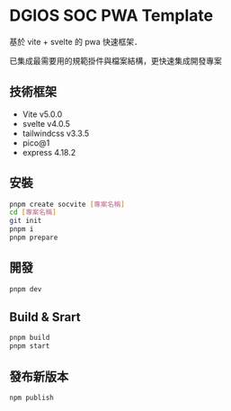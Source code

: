 # DGIOS SOC PWA Template

基於 vite + svelte 的 pwa 快速框架．

已集成最需要用的規範掛件與檔案結構，更快速集成開發專案

## 技術框架

- Vite v5.0.0
- svelte v4.0.5
- tailwindcss v3.3.5
- pico@1
- express 4.18.2

## 安裝

```sh
pnpm create socvite [專案名稱]
cd [專案名稱]
git init
pnpm i
pnpm prepare
```

## 開發

```sh
pnpm dev
```

## Build & Srart

```sh
pnpm build
pnpm start
```

## 發布新版本

```
npm publish
```
